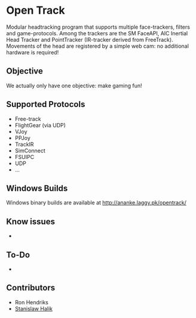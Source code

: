 Open Track
===========

Modular headtracking program that supports multiple face-trackers, filters and game-protocols. Among the trackers are the SM FaceAPI, AIC Inertial Head Tracker and PointTracker (IR-tracker derived from FreeTrack). Movements of the head are registered by a simple web cam: no additional hardware is required! 


Objective
------------------

We actually only have one objective: make gaming fun!

Supported Protocols
---------------------

* Free-track
* FlightGear (via UDP)
* VJoy
* PPJoy
* TrackIR
* SimConnect
* FSUIPC
* UDP
* ...

Windows Builds
------------------

Windows binary builds are available at <http://ananke.laggy.pk/opentrack/>


Know issues
----------------

* 

To-Do
-----------------

* 

Contributors
-------------------

* Ron Hendriks
* [Stanislaw Halik](https://github.com/sthalik)
